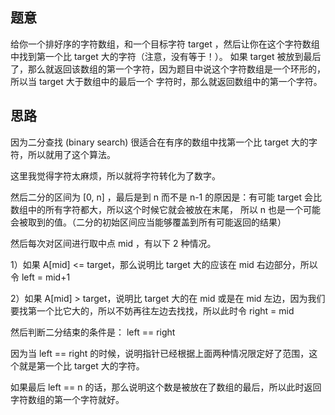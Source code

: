 ## 题意
   给你一个排好序的字符数组，和一个目标字符 target ，然后让你在这个字符数组中找到第一个比 target 大的字符（注意，没有等于！）。
   如果 target 被放到最后了，那么就返回该数组的第一个字符，因为题目中说这个字符数组是一个环形的，所以当 target 大于数组中的最后一个
   字符时，那么就返回数组中的第一个字符。
   
## 思路
   因为二分查找 (binary search) 很适合在有序的数组中找第一个比 target 大的字符，所以就用了这个算法。
   
   这里我觉得字符太麻烦，所以就将字符转化为了数字。
   
   然后二分的区间为 [0, n] ，最后是到 n 而不是 n-1 的原因是：有可能 target 会比数组中的所有字符都大，所以这个时候它就会被放在末尾，
   所以 n 也是一个可能会被取到的值。（二分的初始区间应当能够覆盖到所有可能返回的结果）
   
   然后每次对区间进行取中点 mid ，有以下 2 种情况。
   
   1）如果 A[mid] <= target，那么说明比 target 大的应该在 mid 右边部分，所以令 left = mid+1
   
   2）如果 A[mid] > target，说明比 target 大的在 mid 或是在 mid 左边，因为我们要找第一个比它大的，所以不妨再往左边去找找，所以此时令 right = mid
   
   然后判断二分结束的条件是： left == right
   
   因为当 left == right 的时候，说明指针已经根据上面两种情况限定好了范围，这个就是第一个比 target 大的字符。
   
   如果最后 left == n 的话，那么说明这个数是被放在了数组的最后，所以此时返回字符数组的第一个字符就好。
